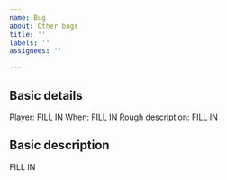```yaml
---
name: Bug
about: Other bugs
title: ''
labels: ''
assignees: ''

---
```


## Basic details

Player: FILL IN
When: FILL IN
Rough description: FILL IN

## Basic description
FILL IN
